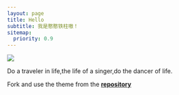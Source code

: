 ```yaml
---
layout: page
title: Hello
subtitle: 我是憨憨铁柱嗷！
sitemap:
  priority: 0.9
---
```


<img src="{{ '/assets/img/pudhina.jpg' | prepend: site.baseurl }}" id="about-img">

<div id="describe-text">
	<p>Do a traveler in life,the life of a singer,do the dancer of life.</p>
	<p>Fork and use the theme from the <strong> <a href="https://github.com/knhash/Pudhina"> repository</a> </strong></p>
</div>